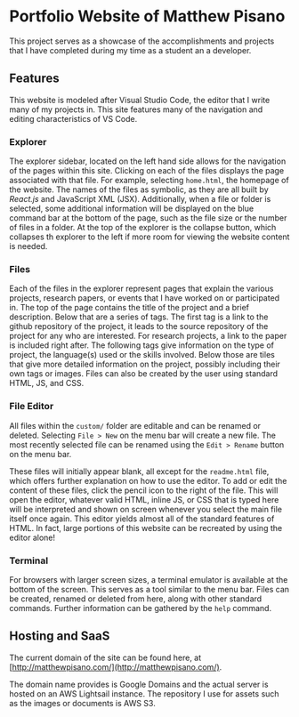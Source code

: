 # Portfolio Website of Matthew Pisano

This project serves as a showcase of the accomplishments and projects that
I have completed during my time as a student an a developer.

## Features

This website is modeled after Visual Studio Code, the editor that I
write many of my projects in.  This site features many of the navigation and
editing characteristics of VS Code.

### Explorer

The explorer sidebar, located on the left hand side allows for the
navigation of the pages within this site.  Clicking on each of the files
displays the page associated with that file.  For example, selecting `home.html`,
the homepage of the website.  The names of the files as symbolic, as they are all
built by *React.js* and JavaScript XML (JSX).  Additionally, when a file or folder
is selected, some additional information will be displayed on the blue command bar
at the bottom of the page, such as the file size or the number of files in a folder.
At the top of the explorer is the collapse button, which collapses th explorer to the
left if more room for viewing the website content is needed.

### Files

Each of the files in the explorer represent pages that explain the various projects,
research papers, or events that I have worked on or participated in.  The top of the 
page contains the title of the project and a brief description.  Below that are a 
series of tags.  The first tag is a link to the github repository of the project,
it leads to the source repository of the project for any who are interested.  For
research projects, a link to the paper is included right after.  The following tags
give information on the type of project, the language(s) used or the skills involved.
Below those are tiles that give more detailed information on the project, possibly
including their own tags or images.  Files can also be created by the user using 
standard HTML, JS, and CSS.

### File Editor

All files within the `custom/` folder are editable and can be renamed or deleted.
Selecting `File > New` on the menu bar will create a new file.  The most recently
selected file can be renamed using the `Edit > Rename` button on the menu bar.

These files will initially appear blank, all except for the `readme.html` file,
which offers further explanation on how to use the editor.  To add or edit the
content of these files, click the pencil icon to the right of the file.  This will
open the editor, whatever valid HTML, inline JS, or CSS that is typed here will
be interpreted and shown on screen whenever you select the main file itself once again.
This editor yields almost all of the standard features of HTML.  In fact, large portions
of this website can be recreated by using the editor alone!

### Terminal

For browsers with larger screen sizes, a terminal emulator is available at the bottom of
the screen.  This serves as a tool similar to the menu bar.  Files can be created, renamed
or deleted from here, along with other standard commands.  Further information can
be gathered by the `help` command.

## Hosting and SaaS

The current domain of the site can be found here, at
[http://matthewpisano.com/](http://matthewpisano.com/).

The domain name provides is Google Domains and the actual server is hosted on
an AWS Lightsail instance.  The repository I use for assets such as the images or
documents is AWS S3.